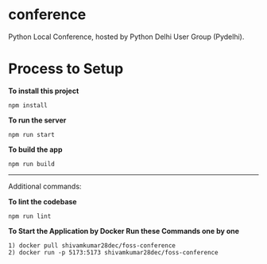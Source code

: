 # conference
Python Local Conference, hosted by Python Delhi User Group (Pydelhi).

# Process to Setup

**To install this project**
```
npm install
```

**To run the server**
```
npm run start
```

**To build the app**
```
npm run build
```

---
Additional commands:

**To lint the codebase**
```
npm run lint
```

**To Start the Application by Docker Run these Commands one by one**
```
1) docker pull shivamkumar28dec/foss-conference
2) docker run -p 5173:5173 shivamkumar28dec/foss-conference
```